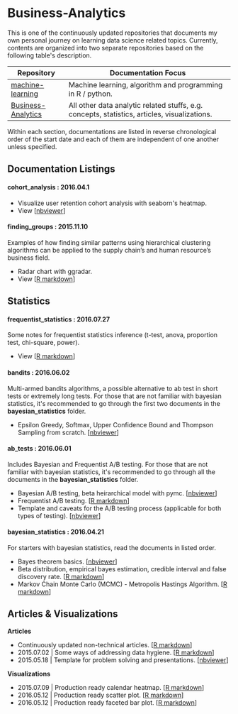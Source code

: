 # Business-Analytics

This is one of the continuously updated repositories that documents my own personal journey on learning data science related topics. Currently, contents are organized into two separate repositories based on the following table's description.

| Repository | Documentation Focus |
| ---------- | ----------- |
| [machine-learning](https://github.com/ethen8181/machine-learning) | Machine learning, algorithm and programming in R / python. |
| [Business-Analytics](https://github.com/ethen8181/Business-Analytics) | All other data analytic related stuffs, e.g. concepts, statistics, articles, visualizations. |

Within each section, documentations are listed in reverse chronological order of the start date and each of them are independent of one another unless specified.


## Documentation Listings


#### cohort_analysis : 2016.04.1

- Visualize user retention cohort analysis with seaborn's heatmap.
- View [[nbviewer](http://nbviewer.jupyter.org/github/ethen8181/Business-Analytics/blob/master/cohort_analysis/cohort_analysis.ipynb)]


#### finding_groups : 2015.11.10

Examples of how finding similar patterns using hierarchical clustering algorithms can be applied to the supply chain’s and human resource’s business field.

- Radar chart with ggradar.
- View [[R markdown](http://ethen8181.github.io/Business-Analytics/finding_groups/finding_groups.html)]


## Statistics

#### frequentist_statistics : 2016.07.27

Some notes for frequentist statistics inference (t-test, anova, proportion test, chi-square, power).

- View [[R markdown](http://ethen8181.github.io/Business-Analytics/frequentist_statistics/frequentist_statistics.html)]


#### bandits : 2016.06.02

Multi-armed bandits algorithms, a possible alternative to ab test in short tests or extremely long tests. For those that are not familiar with bayesian statistics, it's recommended to go through the first two documents in the **bayesian_statistics** folder.

- Epsilon Greedy, Softmax, Upper Confidence Bound and Thompson Sampling from scratch. [[nbviewer](http://nbviewer.jupyter.org/github/ethen8181/Business-Analytics/blob/master/bandits/bandits.ipynb)]


#### ab_tests : 2016.06.01

Includes Bayesian and Frequentist A/B testing. For those that are not familiar with bayesian statistics, it's recommended to go through all the documents in the **bayesian_statistics** folder.

- Bayesian A/B testing, beta heirarchical model with pymc. [[nbviewer](http://nbviewer.jupyter.org/github/ethen8181/Business-Analytics/blob/master/ab_tests/bayesian_ab_test.ipynb)]
- Frequentist A/B testing. [[R markdown](http://ethen8181.github.io/Business-Analytics/ab_tests/frequentist_ab_test.html)]
- Template and caveats for the A/B testing process (applicable for both types of testing). [[nbviewer](http://nbviewer.jupyter.org/github/ethen8181/Business-Analytics/blob/master/ab_tests/ab_test_template.ipynb)]


#### bayesian_statistics : 2016.04.21

For starters with bayesian statistics, read the documents in listed order.

- Bayes theorem basics. [[nbviewer](http://nbviewer.jupyter.org/github/ethen8181/Business-Analytics/blob/master/bayesian_statistics/bayes_basics.ipynb)]
- Beta distribution, empirical bayes estimation, credible interval and false discovery rate. [[R markdown](http://ethen8181.github.io/Business-Analytics/bayesian_statistics/bayes/bayes.html)]
- Markov Chain Monte Carlo (MCMC) - Metropolis Hastings Algorithm. [[R markdown](http://ethen8181.github.io/Business-Analytics/bayesian_statistics/MCMC/MCMC.html)]


## Articles & Visualizations

**Articles**

- Continuously updated non-technical articles. [[R markdown](http://ethen8181.github.io/Business-Analytics/articles/articles.html)]
- 2015.07.02 | Some ways of addressing data hygiene. [[R markdown](http://ethen8181.github.io/Business-Analytics/articles/data_hygiene/data_hygiene.html)]
- 2015.05.18 | Template for problem solving and presentations. [[nbviewer](http://nbviewer.jupyter.org/github/ethen8181/Business-Analytics/blob/master/articles/logic_workflow.ipynb)]

**Visualizations**

- 2015.07.09 | Production ready calendar heatmap. [[R markdown](http://ethen8181.github.io/Business-Analytics/articles/calendar_heatmaps/calendar_heatmaps.html)]
- 2016.05.12 | Production ready scatter plot. [[R markdown](http://ethen8181.github.io/Business-Analytics/articles/nyt_scatter/nyt_scatter.html)]
- 2016.05.12 | Production ready faceted bar plot. [[R markdown](http://ethen8181.github.io/Business-Analytics/articles/avoid_pie_charts/avoid_pie_charts.html)]


